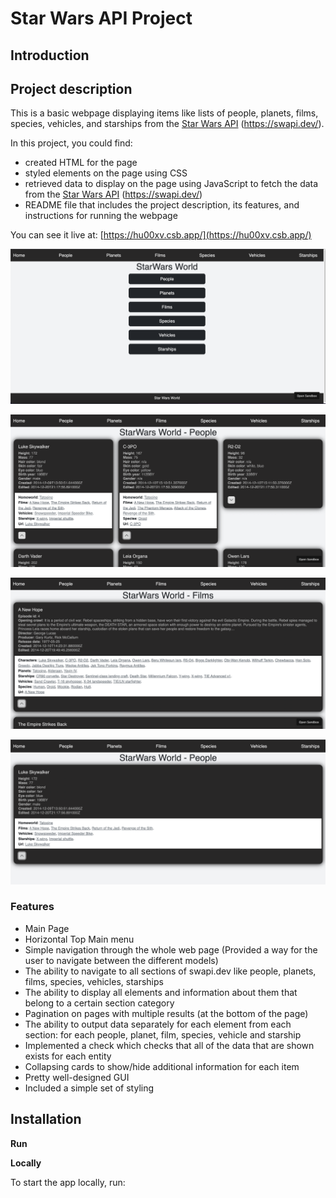 # **Star Wars API Project**

## **Introduction**

## **Project description**

This is a basic webpage displaying items like lists of people, planets, films, species, vehicles, and starships from the [Star Wars API](https://swapi.dev/api/) (https://swapi.dev/). 

In this project, you could find:

* created HTML for the page
* styled elements on the page using CSS
* retrieved data to display on the page using JavaScript to fetch the data from the [Star Wars API](https://swapi.dev/api/) (https://swapi.dev/)
* README file that includes the project description, its features, and instructions for running the webpage

You can see it live at: [https://hu00xv.csb.app/](https://hu00xv.csb.app/)

![alt_text](images/image1.png "image_tooltip")

![alt_text](images/image2.png "image_tooltip")

![alt_text](images/image3.png "image_tooltip")

![alt_text](images/image4.png "image_tooltip")

### **Features**

* Main Page
* Horizontal Top Main menu
* Simple navigation through the whole web page (Provided a way for the user to navigate between the different models)
* The ability to navigate to all sections of swapi.dev like people, planets, films, species, vehicles, starships 
* The ability to display all elements and information about them that belong to a certain section category 
* Pagination on pages with multiple results (at the bottom of the page)
* The ability to output data separately for each element from each section: for each people, planet, film, species, vehicle and starship
* Implemented a check which checks that all of the data that are shown exists for each entity
* Collapsing cards to show/hide additional information for each item
* Pretty well-designed GUI
* Included a simple set of styling 

## **Installation**

**Run**

**Locally**

To start the app locally, run:
